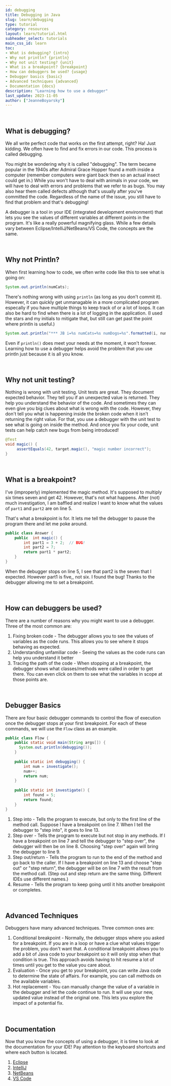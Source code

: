 ```yaml
---
id: debugging
title: Debugging in Java
slug: learn/debugging
type: tutorial
category: resources
layout: learn/tutorial.html
subheader_select: tutorials
main_css_id: learn
toc:
- What is debugging? {intro}
- Why not println? {println}
- Why not unit testing? {unit}
- What is a breakpoint? {breakpoint}
- How can debuggers be used? {usage}
- Debugger basics {basic}
- Advanced techniques {advanced}
- Documentation {docs}
description: "Learning how to use a debugger"
last_update: 2023-11-05
author: ["JeanneBoyarsky"]
---
```


<a id="intro">&nbsp;</a>
## What is debugging?

We all write perfect code that works on the first attempt, right? Ha! Just kidding. We often have to find and fix errors in our code. This process is called debugging. 

You might be wondering why it is called "debugging". The term became popular in the 1940s after Admiral Grace Hopper found a moth inside a computer (remember computers were giant back then so an actual insect could get in.) While you won't have to deal with animals in your code, we will have to deal with errors and problems that we refer to as bugs. You may also hear them called defects although that's usually after you've committed the code. Regardless of the name of the issue, you still have to find that problem and that's debugging!

A debugger is a tool in your IDE (integrated development environment) that lets you see the values of different variables at different points in the program. It's like a really powerful magnifying glass. While a few details vary between Eclipse/IntelliJ/NetBeans/VS Code, the concepts are the same.

<a id="println">&nbsp;</a>
## Why not Println?

When first learning how to code, we often write code like this to see what is going on:

```java
System.out.println(numCats);
```

There's nothing wrong with using `println` (as long as you don't commit it). However, it can quickly get unmanagable in a more complicated program especally if you have multiple things to keep track of or a lot of loops. It can also be hard to find when there is a lot of logging in the application. (I used the stars and my initials to mitigate that, but still can get past the point where println is useful.)

```java
System.out.println("*** JB i=%s numCats=%s numDogs=%s".formatted(i, numCats, numDogs));
```

Even if `println()` does meet your needs at the moment, it won't forever. Learning how to use a debugger helps avoid the problem that you use println just because it is all you know.

<a id="unit">&nbsp;</a>
## Why not unit testing?

Nothing is wrong with unit testing. Unit tests are great. They document expected behavior. They tell you if an unexpected value is returned. They help you understand the behavior of the code. And sometimes they can even give you big clues about what is wrong with the code. However, they don't tell you what is happening inside the broken code when it isn't returning the right value. For that, you use a debugger with the unit test to see what is going on inside the method. And once you fix your code, unit tests can help catch new bugs from being introduced!

```java
@Test
void magic() {
     assertEquals(42, target.magic(), "magic number incorrect");
}
```

<a id="breakpoint">&nbsp;</a>
## What is a breakpoint?

I've (improperly) implemented the magic method. It's supposed to multiply six times seven and get 42. However, that's not what happens. After (not) much investigation, I am baffled and realize I want to know what the values of `part1` and `part2` are on line 5.

That's what a breakpoint is for. It lets me tell the debugger to pause the program there and let me poke around.

```java
public class Answer {
    public  int magic() {
        int part1 = 3 + 2;  // BUG!
        int part2 = 7;
        return part1 * part2;
    }
}
```

When the debugger stops on line 5, I see that part2 is the seven that I expected. However part1 is five,, not six. I found the bug! Thanks to the debugger allowing me to set a breakpoint.

<a id="usage">&nbsp;</a>
## How can debuggers be used?

There are a number of reasons why you might want to use a debugger. Three of the most common are:

1. Fixing broken code - The debugger allows you to see the values of variables as the code runs. This allows you to see where it stops behaving as expected. 
2. Understanding unfamiliar code - Seeing the values as the code runs can help you understand it better
3. Tracing the path of the code - When stopping at a breakpoint, the debugger shows what classes/methods were called in order to get there. You can even click on them to see what the variables in scope at those points are.

<a id="basic">&nbsp;</a>
## Debugger Basics

There are four basic debugger commands to control the flow of execution once the debugger stops at your first breakpoint. For each of these commands, we will use the `Flow` class as an example.

```java
public class Flow {
    public static void main(String args[]) {
      System.out.println(debugging());
    }
    
    public static int debugging() {
        int num = investigate();
        num++;
        return num;
    }
    
    public static int investigate() {
        int found = 5;
        return found;
    }
}
```

1. Step into - Tells the program to execute, but only to the first line of the method call. Suppose I have a breakpoint on line 7. When I tell the debugger to "step into", it goes to line 13.
2. Step over - Tells the program to execute but not stop in any methods. If I have a breakpoint on line 7 and tell the debugger to "step over", the debugger will then be on line 8. Choosing "step over" again will bring the debugger to line 9.
3. Step out/return - Tells the program to run to the end of the method and go back to the caller. If I have a breakpoint on line 13 and choose "step out" or "step return", the debugger will be on line 7 with the result from the method call. (Step out and step return are the same thing. Different IDEs use different names.)
4. Resume - Tells the program to keep going until it hits another breakpoint or completes.

<a id="advanced">&nbsp;</a>
## Advanced Techniques

Debuggers have many advanced techniques. Three common ones are:

1. Conditional breakpoint - Normally, the debugger stops where you asked for a breakpoint. If you are in a loop or have a clue what values trigger the problem, you don't want that. A conditional breakpoint allows you to add a bit of Java code to your breakpoint so it will only stop when that condition is true. This approach avoids having to hit resume a lot of times until you get to the value you care about.
2. Evaluation - Once you get to your breakpoint, you can write Java code to determine the state of affairs. For example, you can call methods on the available variables.
3. Hot replacement - You can manually change the value of a variable in the debugger and let the code continue to run. It will use your new, updated value instead of the original one. This lets you explore the impact of a potential fix.

<a id="docs">&nbsp;</a>
## Documentation

Now that you know the concepts of using a debugger, it is time to look at the documentation for your IDE! Pay attention to the keyboard shortcuts and where each button is located.

1. [Eclipse](https://www.eclipse.org/community/eclipse_newsletter/2017/june/article1.php)
2. [IntelliJ](https://www.jetbrains.com/help/idea/debugging-your-first-java-application.html)
3. [NetBeans](https://netbeans.apache.org/tutorial/main/kb/docs/java/debug-visual/)
4. [VS Code](https://code.visualstudio.com/docs/java/java-debugging)